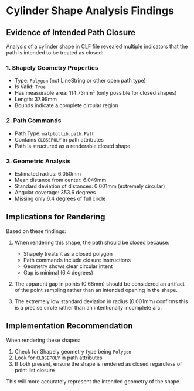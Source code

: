 # Cylinder Shape Analysis Findings

## Evidence of Intended Path Closure

Analysis of a cylinder shape in CLF file revealed multiple indicators that the path is intended to be treated as closed:

### 1. Shapely Geometry Properties
- Type: `Polygon` (not LineString or other open path type)
- Is Valid: `True`
- Has measurable area: 114.73mm² (only possible for closed shapes)
- Length: 37.99mm
- Bounds indicate a complete circular region

### 2. Path Commands
- Path Type: `matplotlib.path.Path`
- Contains `CLOSEPOLY` in path attributes
- Path is structured as a renderable closed shape

### 3. Geometric Analysis
- Estimated radius: 6.050mm
- Mean distance from center: 6.049mm
- Standard deviation of distances: 0.001mm (extremely circular)
- Angular coverage: 353.6 degrees
- Missing only 6.4 degrees of full circle

## Implications for Rendering

Based on these findings:

1. When rendering this shape, the path should be closed because:
   - Shapely treats it as a closed polygon
   - Path commands include closure instructions
   - Geometry shows clear circular intent
   - Gap is minimal (6.4 degrees)

2. The apparent gap in points (0.68mm) should be considered an artifact of the point sampling rather than an intended opening in the shape.

3. The extremely low standard deviation in radius (0.001mm) confirms this is a precise circle rather than an intentionally incomplete arc.

## Implementation Recommendation

When rendering these shapes:
1. Check for Shapely geometry type being `Polygon`
2. Look for `CLOSEPOLY` in path attributes
3. If both present, ensure the shape is rendered as closed regardless of point list closure

This will more accurately represent the intended geometry of the shape.
